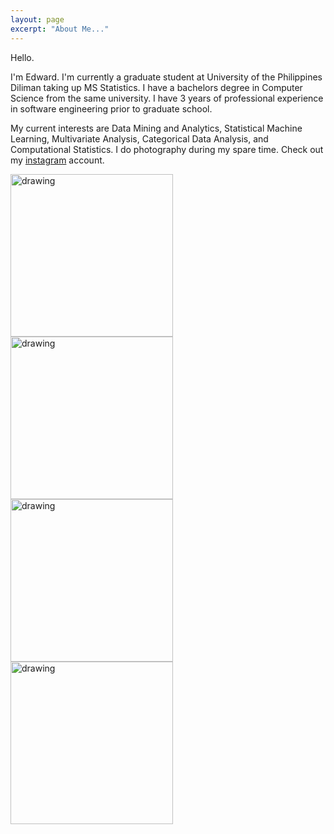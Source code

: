 ```yaml
---
layout: page
excerpt: "About Me..."
---
```


Hello.

I'm Edward. I'm currently a graduate student at University of the Philippines Diliman taking up MS Statistics. I have a bachelors degree in Computer Science from the same university. I have 3 years of professional experience in software engineering prior to graduate school.

My current interests are Data Mining and Analytics, Statistical Machine Learning, Multivariate Analysis, Categorical Data Analysis, and Computational Statistics. I do photography during my spare time. Check out my [instagram](https://www.instagram.com/edward.nataniel/) account.


<img src="https://live.staticflickr.com/65535/49741243933_a8f19fb2c4_k.jpg" alt="drawing" width="260"/> <img src="https://live.staticflickr.com/65535/49741819606_b9718263a4_b.jpg" alt="drawing" width="260"/>  
<img src="https://live.staticflickr.com/65535/49742107532_25cb866853_k.jpg" alt="drawing" width="260"/> <img src="https://live.staticflickr.com/65535/49742142957_4ebd1644f1_k.jpg" alt="drawing" width="260"/> 
